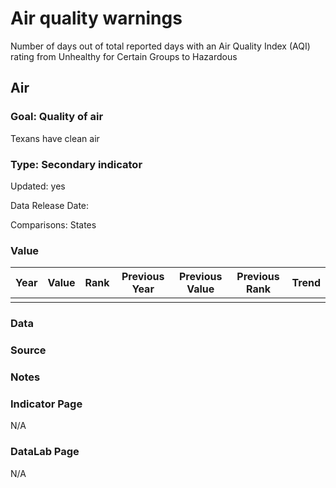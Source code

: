 # Air quality warnings
Number of days out of total reported days with an Air Quality Index (AQI) rating from Unhealthy for Certain Groups to Hazardous
## Air
### Goal: Quality of air
Texans have clean air
### Type: Secondary indicator
Updated: yes
Data Release Date: 

Comparisons: States

### Value

| Year      |  Value      | Rank        | Previous Year | Previous Value | Previous Rank | Trend | 
| ----------- | ----------- | ----------- | ----------- | ----------- | ----------- | -----------|
|             |             |             |             |             |             |            |

### Data

### Source

### Notes


### Indicator Page

N/A

### DataLab Page

N/A